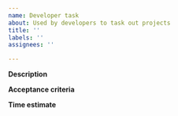 ```yaml
---
name: Developer task
about: Used by developers to task out projects
title: ''
labels: ''
assignees: ''

---
```


**Description**

**Acceptance criteria**

**Time estimate**
